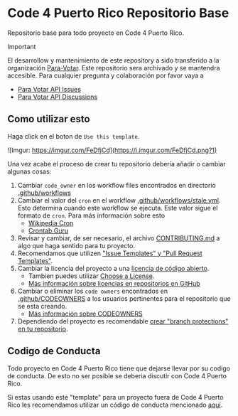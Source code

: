 # Code 4 Puerto Rico Repositorio Base

Repositorio base para todo proyecto en Code 4 Puerto Rico.

> [!IMPORTANT]
> El desarrollow y mantenimiento de este repository a sido transferido a la organización [Para-Votar](https://github.com/Para-Votar).
> Este repositorio sera archivado y se mantendra accesible. Para cualquier pregunta y colaboración por favor vaya a
> - [Para Votar API Issues](https://github.com/Para-Votar/paravotar-api/issues)
> - [Para Votar API Discussions](https://github.com/Para-Votar/paravotar-api/discussions)

## Como utilizar esto

Haga click en el boton de `Use this template`.

![Imgur: https://imgur.com/FeDfjCd](https://i.imgur.com/FeDfjCd.png?1)

Una vez acabe el proceso de crear tu repositorio debería añadir o cambiar algunas cosas:

1. Cambiar `code_owner` en los workflow files encontrados en directorio [.github/workflows](.github/workflows)
2. Cambiar el valor del `cron` en el workflow [.github/workflows/stale.yml](.github/workflows/stale.yml#L6). Esto determina cuando este workflow se ejecuta. Este valor sigue el formato de `cron`. Para más información sobre esto
    - [Wikipedia Cron](https://en.wikipedia.org/wiki/Cron)
    - [Crontab Guru](https://crontab.guru/)
3. Revisar y cambiar, de ser necesario, el archivo [CONTRIBUTING.md](CONTRIBUTING.md) a algo que haga sentido para tu proyecto.
4. Recomendamos que utilizen ["Issue Templates" y "Pull Request Templates"](https://help.github.com/en/github/building-a-strong-community/using-templates-to-encourage-useful-issues-and-pull-requests).
5. Cambiar la licencia del proyecto a una [licencia de código abierto](https://opensource.org/licenses).
    - Tambien puedes utilizar [Choose a License](https://choosealicense.com/).
    - [Más información sobre licencias en repositorios en GitHub](https://help.github.com/en/github/creating-cloning-and-archiving-repositories/licensing-a-repository#where-does-the-license-live-on-my-repository)
6. Cambiar o eliminar los `code owners` encontrados en [.github/CODEOWNERS](.github/CODEOWNERS#L5) a los usuarios pertinentes para el repositorio que se esta creando.
    - [Más información sobre CODEOWNERS](https://help.github.com/en/github/creating-cloning-and-archiving-repositories/about-code-owners)
7. Dependiendo del proyecto es recomendable [crear "branch protections" en tu repositorio](https://help.github.com/en/github/administering-a-repository/configuring-protected-branches).


## Codigo de Conducta

Todo proyecto en Code 4 Puerto Rico tiene que dejarse llevar por su codigo de conducta. De esto no ser posible se deberia discutir con Code 4 Puerto Rico.

Si estas usando este "template" para un proyecto fuera de Code 4 Puerto Rico les recomendamos utilizar un código de conducta mencionado [aquí](https://opensource.guide/code-of-conduct/).

